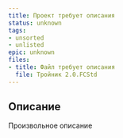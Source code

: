 ```yaml
---
title: Проект требует описания
status: unknown
tags:
- unsorted
- unlisted
epic: unknown
files:
- title: Файл требует описания
  file: Тройник 2.0.FCStd
---
```



## Описание

Произвольное описание